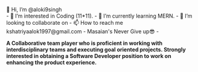 <div class="Header">👋 Hi, I’m @aloki9singh</div>
- 👀 I’m interested in Coding (11*11).
- 🌱 I’m currently learning MERN.
- 💞️ I’m looking to collaborate on 
- 📫 How to reach me kshatriyaalok1997@gmail.com
- Masaian's Never Give up😎
- 

<b>A Collaborative team player who is proficient in
working with interdisciplinary teams and executing
goal oriented projects. Strongly interested in obtaining
a Software Developer position to work on enhancing
the product experience.<b>

